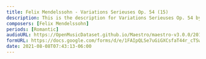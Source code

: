 ```yaml
---
title: Felix Mendelssohn - Variations Serieuses Op. 54 (15)
description: This is the description for Variations Serieuses Op. 54 by Felix Mendelssohn
composers: [Felix Mendelssohn]
periods: [Romantic]
audioURL: https://OpenMusicDataset.github.io/Maestro/maestro-v3.0.0/2013/ORIG-MIDI_03_7_10_13_Group_MID--AUDIO_18_R3_2013_wav--3.midi
formURL: https://docs.google.com/forms/d/e/1FAIpQLSe7uGiGXCsfaT44r_cTSw4eDIK77fKiXMG_jD_2C_WWlZY9yw/viewform
date: 2021-08-08T07:43:13-06:00
---
```

